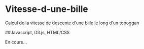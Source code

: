 # Vitesse-d-une-bille
Calcul de la vitesse de descente d'une bille le long d'un toboggan

##Javascript, D3.js, HTML/CSS

En cours...
